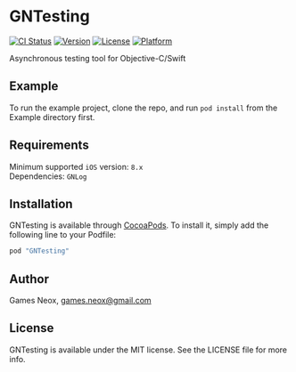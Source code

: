 # GNTesting

[![CI Status](http://img.shields.io/travis/games-neox/GNTesting.svg?style=flat)](https://travis-ci.org/games-neox/GNTesting)
[![Version](https://img.shields.io/cocoapods/v/GNTesting.svg?style=flat)](http://cocoapods.org/pods/GNTesting)
[![License](https://img.shields.io/cocoapods/l/GNTesting.svg?style=flat)](http://cocoapods.org/pods/GNTesting)
[![Platform](https://img.shields.io/cocoapods/p/GNTesting.svg?style=flat)](http://cocoapods.org/pods/GNTesting)

Asynchronous testing tool for Objective-C/Swift

## Example

To run the example project, clone the repo, and run `pod install` from the Example directory first.

## Requirements

Minimum supported `iOS` version: `8.x`  
Dependencies: `GNLog`

## Installation

GNTesting is available through [CocoaPods](http://cocoapods.org). To install
it, simply add the following line to your Podfile:

```ruby
pod "GNTesting"
```

## Author

Games Neox, games.neox@gmail.com

## License

GNTesting is available under the MIT license. See the LICENSE file for more info.
